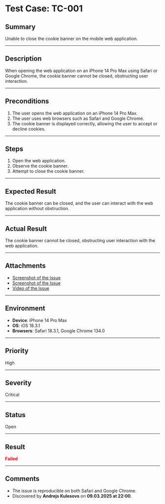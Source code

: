 # Test Case: TC-001

## Summary
Unable to close the cookie banner on the mobile web application.

- - -
## Description
When opening the web application on an iPhone 14 Pro Max using Safari or Google Chrome, the cookie banner cannot be closed, obstructing user interaction.

- - -

## Preconditions
1. The user opens the web application on an iPhone 14 Pro Max.
2. The user uses web browsers such as Safari and Google Chrome.
3. The cookie banner is displayed correctly, allowing the user to accept or decline cookies.

- - -

## Steps
1. Open the web application.
2. Observe the cookie banner.
3. Attempt to close the cookie banner.

- - -

## Expected Result
The cookie banner can be closed, and the user can interact with the web application without obstruction.

- - -

## Actual Result
The cookie banner cannot be closed, obstructing user interaction with the web application.

- - -

## Attachments
- [Screenshot of the Issue](https://github.com/Kulesovs/QA_Testing_Portfolio/blob/main/Projects/Project_001/Logs_Screenshots_and_Videos/Screenshots/Screebshot_1.png)
- [Screenshot of the Issue](https://github.com/Kulesovs/QA_Testing_Portfolio/blob/main/Projects/Project_001/Logs_Screenshots_and_Videos/Screenshots/Screenshot_2.png)
- [Video of the Issue](https://github.com/Kulesovs/QA_Testing_Portfolio/blob/main/Projects/Project_001/Logs_Screenshots_and_Videos/Videos/Video_001.mp4)

- - -

## Environment
- **Device**: iPhone 14 Pro Max
- **OS**: iOS 18.3.1
- **Browsers**: Safari 18.3.1, Google Chrome 134.0

- - -

## Priority
High

- - -
## Severity

Critical

- - - 

## Status
Open

- - - 

## Result
**<span style="color:red;">Failed</span>**

- - -

## Comments
- The issue is reproducible on both Safari and Google Chrome.
- Discovered by **Andrejs Kulesovs** on **09.03.2025 at 22:00**.